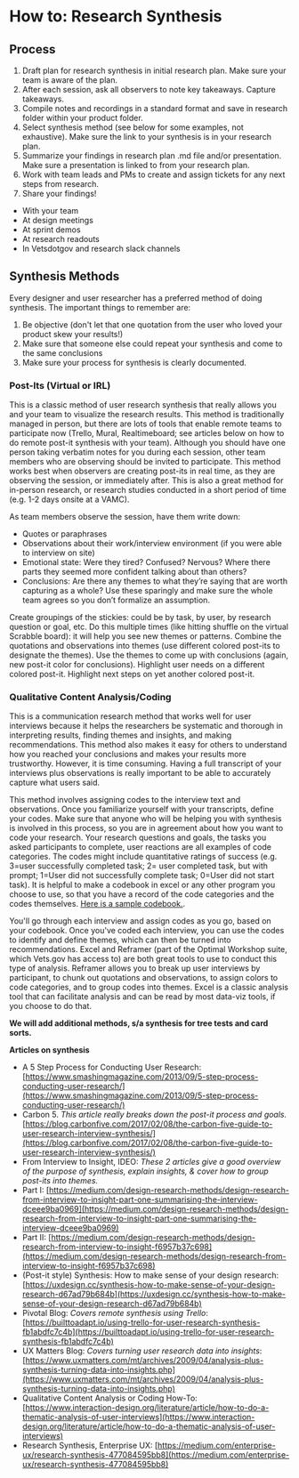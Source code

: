 # How to: Research Synthesis

## Process
1. Draft plan for research synthesis in initial research plan. Make sure your team is aware of the plan. 
2. After each session, ask all observers to note key takeaways. Capture takeaways. 
3. Compile notes and recordings in a standard format and save in research folder within your product folder. 
4. Select synthesis method (see below for some examples, not exhaustive). Make sure the link to your synthesis is in your research plan. 
5. Summarize your findings in research plan .md file and/or presentation. Make sure a presentation is linked to from your research plan. 
6. Work with team leads and PMs to create and assign tickets for any next steps from research. 
7. Share your findings! 
 - With your team
 - At design meetings
 - At sprint demos 
 - At research readouts
 - In Vetsdotgov and research slack channels 

## Synthesis Methods
Every designer and user researcher has a preferred method of doing synthesis. The important things to remember are: 
1. Be objective (don't let that one quotation from the user who loved your product skew your results!)
2. Make sure that someone else could repeat your synthesis and come to the same conclusions
3. Make sure your process for synthesis is clearly documented. 

### Post-Its (Virtual or IRL) 
This is a classic method of user research synthesis that really allows you and your team to visualize the research results. This method is traditionally managed in person, but there are lots of tools that enable remote teams to participate now (Trello, Mural, Realtimeboard; see articles below on how to do remote post-it synthesis with your team). Although you should have one person taking verbatim notes for you during each session, other team members who are observing should be invited to participate. This method works best when observers are creating post-its in real time, as they are observing the session, or immediately after. This is also a great method for in-person research, or research studies conducted in a short period of time (e.g. 1-2 days onsite at a VAMC). 

As team members observe the session, have them write down: 
- Quotes or paraphrases
- Observations about their work/interview environment (if you were able to interview on site)
- Emotional state: Were they tired? Confused? Nervous? Where there parts they seemed more confident talking about than others?
- Conclusions: Are there any themes to what they’re saying that are worth capturing as a whole? Use these sparingly and make sure the whole team agrees so you don’t formalize an assumption.

Create groupings of the stickies: could be by task, by user, by research question or goal, etc. Do this multiple times (like hitting shuffle on the virtual Scrabble board): it will help you see new themes or patterns. Combine the quotations and observations into themes (use different colored post-its to designate the themes). Use the themes to come up with conclusions (again, new post-it color for conclusions). Highlight user needs on a different colored post-it. Highlight next steps on yet another colored post-it. 

### Qualitative Content Analysis/Coding 
This is a communication research method that works well for user interviews because it helps the researchers be systematic and thorough in interpreting results, finding themes and insights, and making recommendations. This method also makes it easy for others to understand how you reached your conclusions and makes your results more trustworthy. However, it is time consuming. Having a full transcript of your interviews plus observations is really important to be able to accurately capture what users said. 

This method involves assigning codes to the interview text and observations. Once you familiarize yourself with your transcripts, define your codes. Make sure that anyone who will be helping you with synthesis is involved in this process, so you are in agreement about how you want to code your research. Your research questions and goals, the tasks you asked participants to complete, user reactions are all examples of code categories. The codes might include quantitative ratings of success (e.g. 3=user successfully completed task; 2= user completed task, but with prompt; 1=User did not successfully complete task; 0=User did not start task). It is helpful to make a codebook in excel or any other program you choose to use, so that you have a record of the code categories and the codes themselves. [Here is a sample codebook.](https://github.com/department-of-veterans-affairs/vets.gov-team/blob/master/Products/Records/Veteran%20Identification%20Card%20v2/research/discovery/VeteranIdentificationCardv2_codebook_2018-01-13_20_23_10_filtered.xlsx). 

You'll go through each interview and assign codes as you go, based on your codebook. Once you've coded each interview, you can use the codes to identify and define themes, which can then be turned into recommendations. Excel and Reframer (part of the Optimal Workshop suite, which Vets.gov has access to) are both great tools to use to conduct this type of analysis. Reframer allows you to break up user interviews by participant, to chunk out quotations and observations, to assign colors to code categories, and to group codes into themes. Excel is a classic analysis tool that can facilitate analysis and can be read by most data-viz tools, if you choose to do that. 

**We will add additional methods, s/a synthesis for tree tests and card sorts.** 

**Articles on synthesis**
- A 5 Step Process for Conducting User Research: [https://www.smashingmagazine.com/2013/09/5-step-process-conducting-user-research/](https://www.smashingmagazine.com/2013/09/5-step-process-conducting-user-research/)
- Carbon 5. *This article really breaks down the post-it process and goals.* [https://blog.carbonfive.com/2017/02/08/the-carbon-five-guide-to-user-research-interview-synthesis/](https://blog.carbonfive.com/2017/02/08/the-carbon-five-guide-to-user-research-interview-synthesis/) 
- From Interview to Insight, IDEO: *These 2 articles give a good overview of the purpose of synthesis, explain insights, & cover how to group post-its into themes.*
 - Part I: [https://medium.com/design-research-methods/design-research-from-interview-to-insight-part-one-summarising-the-interview-dceee9ba0969](https://medium.com/design-research-methods/design-research-from-interview-to-insight-part-one-summarising-the-interview-dceee9ba0969)
 - Part II: [https://medium.com/design-research-methods/design-research-from-interview-to-insight-f6957b37c698](https://medium.com/design-research-methods/design-research-from-interview-to-insight-f6957b37c698)
 - (Post-it style) Synthesis: How to make sense of your design research: [https://uxdesign.cc/synthesis-how-to-make-sense-of-your-design-research-d67ad79b684b](https://uxdesign.cc/synthesis-how-to-make-sense-of-your-design-research-d67ad79b684b)
- Pivotal Blog: *Covers remote synthesis using Trello*: [https://builttoadapt.io/using-trello-for-user-research-synthesis-fb1abdfc7c4b](https://builttoadapt.io/using-trello-for-user-research-synthesis-fb1abdfc7c4b)
- UX Matters Blog: *Covers turning user research data into insights*: [https://www.uxmatters.com/mt/archives/2009/04/analysis-plus-synthesis-turning-data-into-insights.php](https://www.uxmatters.com/mt/archives/2009/04/analysis-plus-synthesis-turning-data-into-insights.php)
- Qualitative Content Analysis or Coding How-To: [https://www.interaction-design.org/literature/article/how-to-do-a-thematic-analysis-of-user-interviews](https://www.interaction-design.org/literature/article/how-to-do-a-thematic-analysis-of-user-interviews)
- Research Synthesis, Enterprise UX: [https://medium.com/enterprise-ux/research-synthesis-477084595bb8](https://medium.com/enterprise-ux/research-synthesis-477084595bb8)


